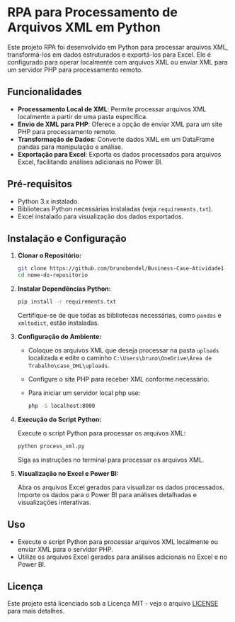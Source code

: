 # RPA para Processamento de Arquivos XML em Python

Este projeto RPA foi desenvolvido em Python para processar arquivos XML, transformá-los em dados estruturados e exportá-los para Excel. Ele é configurado para operar localmente com arquivos XML ou enviar XML para um servidor PHP para processamento remoto.

## Funcionalidades

- **Processamento Local de XML**: Permite processar arquivos XML localmente a partir de uma pasta específica.
- **Envio de XML para PHP**: Oferece a opção de enviar XML para um site PHP para processamento remoto.
- **Transformação de Dados**: Converte dados XML em um DataFrame pandas para manipulação e análise.
- **Exportação para Excel**: Exporta os dados processados para arquivos Excel, facilitando análises adicionais no Power BI.

## Pré-requisitos

- Python 3.x instalado.
- Bibliotecas Python necessárias instaladas (veja `requirements.txt`).
- Excel instalado para visualização dos dados exportados.

## Instalação e Configuração

1. **Clonar o Repositório:**

   ```bash
   git clone https://github.com/brunobendel/Business-Case-Atividade1
   cd nome-do-repositorio
   ```

2. **Instalar Dependências Python:**

   ```bash
   pip install -r requirements.txt
   ```

   Certifique-se de que todas as bibliotecas necessárias, como `pandas` e `xmltodict`, estão instaladas.

3. **Configuração do Ambiente:**

   - Coloque os arquivos XML que deseja processar na pasta `uploads` localizada e edite o caminho `C:\Users\bruno\OneDrive\Área de Trabalho\case_DHL\uploads`.
   - Configure o site PHP para receber XML conforme necessário.
   
   - Para iniciar um servidor local php use:
     ```bash
     php -S localhost:8000
     ```



4. **Execução do Script Python:**

   Execute o script Python para processar os arquivos XML:

   ```bash
   python process_xml.py
   ```

   Siga as instruções no terminal para processar os arquivos XML.

5. **Visualização no Excel e Power BI:**

   Abra os arquivos Excel gerados para visualizar os dados processados. Importe os dados para o Power BI para análises detalhadas e visualizações interativas.

## Uso

- Execute o script Python para processar arquivos XML localmente ou enviar XML para o servidor PHP.
- Utilize os arquivos Excel gerados para análises adicionais no Excel e no Power BI.

## Licença

Este projeto está licenciado sob a Licença MIT - veja o arquivo [LICENSE](./LICENSE) para mais detalhes.
